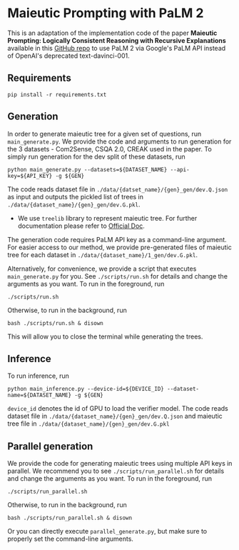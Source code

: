 # Maieutic Prompting with PaLM 2

This is an adaptation of the implementation code of the paper **Maieutic Prompting: Logically Consistent Reasoning with Recursive Explanations** available in this [GitHub repo](https://github.com/jaehunjung1/Maieutic-Prompting) to use PaLM 2 via Google's PaLM API instead of OpenAI's deprecated text-davinci-001.

## Requirements

```shell
pip install -r requirements.txt
```

## Generation

In order to generate maieutic tree for a given set of questions, run `main_generate.py`. We provide the code and arguments to run generation for the 3 datasets - Com2Sense, CSQA 2.0, CREAK used in the paper. To simply run generation for the dev split of these datasets, run

```shell
python main_generate.py --datasets=${DATASET_NAME} --api-key=${API_KEY} -g ${GEN}
```

The code reads dataset file in `./data/{datset_name}/{gen}_gen/dev.Q.json` as input and outputs the pickled list of trees in `./data/{dataset_name}/{gen}_gen/dev.G.pkl`.

- We use `treelib` library to represent maieutic tree. For further documentation please refer to [Official Doc](https://treelib.readthedocs.io/en/latest/).

The generation code requires PaLM API key as a command-line argument. For easier access to our method, we provide pre-generated files of maieutic tree for each dataset in `./data/{dataset_name}/1_gen/dev.G.pkl`.

Alternatively, for convenience, we provide a script that executes `main_generate.py` for you. See `./scripts/run.sh` for details and change the arguments as you want. To run in the foreground, run

```shell
./scripts/run.sh
```

Otherwise, to run in the background, run

```shell
bash ./scripts/run.sh & disown
```

This will allow you to close the terminal while generating the trees.

## Inference

To run inference, run

```shell
python main_inference.py --device-id=${DEVICE_ID} --dataset-name=${DATASET_NAME} -g ${GEN}
```

`device_id` denotes the id of GPU to load the verifier model. The code reads dataset file in `./data/{dataset_name}/{gen}_gen/dev.Q.json` and maieutic tree file in `./data/{dataset_name}/{gen}_gen/dev.G.pkl`

## Parallel generation

We provide the code for generating maieutic trees using multiple API keys in parallel. We recommend you to see `./scripts/run_parallel.sh` for details and change the arguments as you want. To run in the foreground, run

```shell
./scripts/run_parallel.sh
```

Otherwise, to run in the background, run

```shell
bash ./scripts/run_parallel.sh & disown
```

Or you can directly execute `parallel_generate.py`, but make sure to properly set the command-line arguments.
